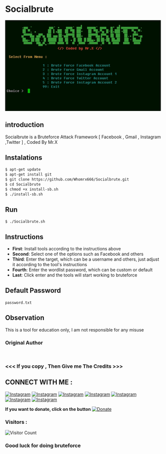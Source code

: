 # Socialbrute
![Socialbrute preview](Socialbrute.jpg)

## introduction
Socialbrute is a Bruteforce Attack Framework [ Facebook , Gmail , Instagram ,Twitter ] , Coded By Mr.X

## Instalations
```
$ apt-get update
$ apt-get install git
$ git clone https://github.com/Whomrx666/Socialbrute.git 
$ cd Socialbrute 
$ chmod +x install-sb.sh
$ ./install-sb.sh
```
## Run
```
$ ./Socialbrute.sh
```

## Instructions
- **First**: Install tools according to the instructions above
- **Second**: Select one of the options such as Facebook and others
- **Third**: Enter the target, which can be a username and others, just adjust it according to the tool's instructions
- **Fourth**: Enter the wordlist password, which can be custom or default
- **Last**: Click enter and the tools will start working to bruteforce 

## Default Password 
```
password.txt
```

## Observation
This is a tool for education only, I am not responsible for any misuse
### Original Author
<a href="https://github.com/Whomrx666"><img src="https://img.shields.io/badge/Original-Author-brightgreen.svg" alt=""/></a>

### <<< If you copy , Then Give me The Credits >>>

## CONNECT WITH ME :

[![Instagram](https://img.shields.io/badge/WEBSITE-VISIT-yellow?style=for-the-badge&logo=blogger)](https://whomrxhackers.blogspot.com/)
[![Instagram](https://img.shields.io/badge/TWITTER-FOLLOW-red?style=for-the-badge&logo=x)](https://twitter.com/whomrx666)
[![Instagram](https://img.shields.io/badge/YOUTUBE-SUBSCRIBE-red?style=for-the-badge&logo=youtube)](https://youtube.com/@whomrx666)
[![Instagram](https://img.shields.io/badge/FACEBOOK-LIKE-red?style=for-the-badge&logo=facebook)](https://facebook.com/https://www.facebook.com/whomrx.666)
[![Instagram](https://img.shields.io/badge/TELEGRAM-CONNECT-red?style=for-the-badge&logo=telegram)](https://t.me/@Whomr_X)
[![Instagram](https://img.shields.io/badge/GMAIL-CONTACT-red?style=for-the-badge&logo=gmail)](mailto:whomrx666@gmail.com)
[![Instagram](https://img.shields.io/badge/TIKTOK-FOLLOW-red?style=for-the-badge&logo=tiktok)](https://www.tiktok.com/@whomr.x)

**If you want to donate, click on the button**
<a href="https://saweria.co/whomrx"><img title="Donate" src="https://img.shields.io/badge/Donate-Socialbrute-yellow?style=for-the-badge&logo=github"></a>

### Visitors :
![Visitor Count](https://profile-counter.glitch.me/Whomrx666/count.svg)

<h3>Good luck for doing bruteforce</h3> 
